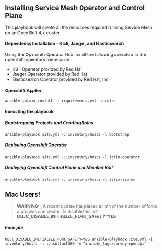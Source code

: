 ## Installing Service Mesh Operator and Control Plane

This playbook will create all the resources required running Service Mesh on an OpenShift 4.x cluster.

#### Dependency Installation - Kiali, Jaeger, and Elasticsearch
Using the Openshift Operator Hub install the following operators in the openshift-operators namespace
 - Kiali Operator provided by Red Hat
 - Jaeger Operator provided by Red Hat
 - Elasticsearch Operator provided by Red Hat, Inc


#### Openshift Applier

```
ansible-galaxy install -r requirements.yml -p roles
```

#### Executing the playbook

##### Bootstrapping Projects and Creating Roles

```
ansible-playbook site.yml -i inventory/hosts -l bootstrap
```

##### Deploying Openshift Operator

```
ansible-playbook site.yml -i inventory/hosts -l istio-operator
```

##### Deploying Openshift Control Plane and Member Roll

```
ansible-playbook site.yml -i inventory/hosts -l istio-system
```

## Mac Users!

> **WARNING:\_** A recent update has placed a limit of the number of forks a process can create. To disable this, set **OBJC_DISABLE_INITIALIZE_FORK_SAFETY=YES**

##### Example

```
OBJC_DISABLE_INITIALIZE_FORK_SAFETY=YES ansible-playbook site.yml -i inventory/hosts -l consultant360 -e "include_tags=survey-openapi"
```
